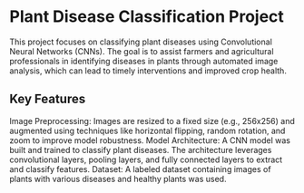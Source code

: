# Plant Disease Classification Project

This project focuses on classifying plant diseases using Convolutional Neural Networks (CNNs). The goal is to assist farmers and agricultural professionals in identifying diseases in plants through automated image analysis, which can lead to timely interventions and improved crop health.

## Key Features

Image Preprocessing: Images are resized to a fixed size (e.g., 256x256) and augmented using techniques like horizontal flipping, random rotation, and zoom to improve model robustness.
Model Architecture: A CNN model was built and trained to classify plant diseases. The architecture leverages convolutional layers, pooling layers, and fully connected layers to extract and classify features.
Dataset: A labeled dataset containing images of plants with various diseases and healthy plants was used.
